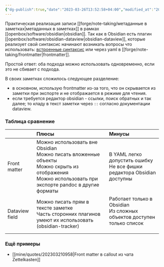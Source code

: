 ```yaml
---
{"dg-publish":true,"date":"2023-03-26T13:52:58+04:00","modified_at":"2024-12-02T23:40:44+03:00","tags":["topic/notes","status/completed","review/pending"],"permalink":"/forge/note-taking/метаданные в obsidian/","dgPassFrontmatter":true}
---
```



Практическая реализация записи [[forge/note-taking/метаданные в заметках|метаданных в заметках]]  в рамках [[openbox/software/obsidian|obsidian]]. Так как в Obsidian есть плагин [[openbox/software/obsidian-dataview|obsidian-dataview]], которые реализует свой синтаксис начинают возникать вопросы что использовать: [встроенные синтаксис](https://blacksmithgu.github.io/obsidian-dataview/annotation/add-metadata/) или через yaml в [[forge/note-taking/frontmatter|frontmatter]].

Простой ответ: оба подхода можно использовать одновременно, если это не сбивает с подхода.

В своих заметках сложилось следующее разделение:
- в основном, использую frontmatter из-за того, что он скрывается из заметки при экспорте и не отображается в режиме для чтения. 
- если требуется редактор obsidian - ссылки, поиск обратных и так далее; то кладу в текст заметки через `::` согласно документации dataview.

### Таблица сравнение


|  |Плюсы|Минусы|
|:--|:--|:--|
|Front matter|Можно использовать вне Obsidian <br> Можно писать вложенные объекты  <br> Можно скрыть из отображения   <br> Можно использовать при экспорте pandoc в другие форматы|В YAML легко допустить ошибку <br> Не все фишки редактора Obsidian доступны |
|Dataview field|Можно писать прям в тексте заметке  <br> Часть сторонних плагинов умеют их использовать (obsidian-tracker) |Работает только в Obsidian <br> Из сложных объектов доступен только список  <br> |

### Ещё примеры

- [[mine/quotes/202303210958|Front matter в callout из чата Zettelkasten]]
